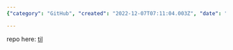 ```yaml
---
{"category": "GitHub", "created": "2022-12-07T07:11:04.003Z", "date": "2022-12-07 07:11:04", "description": "This article discusses a GitHub repository called 'Today I Learned' (TIL), where users share their daily learnings and insights. The repository, accessible at [this link](https://github.com/benthecoder/til), encourages continuous learning and knowledge sharing among its community.", "modified": "2022-12-07T07:11:28.334Z", "tags": ["GitHub", "repository", "TIL", "learning", "insights", "benthecoder"], "title": "Some Notes Just Like Me: Today I Learned (Til)"}

---
```


repo here: [til](https://github.com/benthecoder/til)
